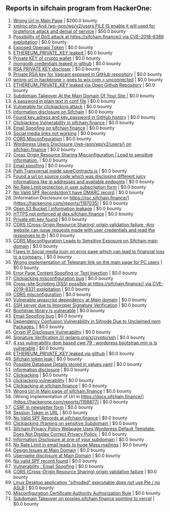 ## Reports in sifchain program from HackerOne:
1. [Wrong Url in Main Page](https://hackerone.com/reports/1188629) | $200.0 bounty
2. [xmlrpc.php And /wp-json/wp/v2/users FILE IS enable it will used for bruteforce attack and denial of service](https://hackerone.com/reports/1147449) | $50.0 bounty
3. [Possibility of DoS attack at https://sifchain.finance// via CVE-2018-6389 exploitation](https://hackerone.com/reports/1186985) | $0.0 bounty
4. [Exposed Openapi Token](https://hackerone.com/reports/1132690) | $0.0 bounty
5. [ETHEREUM_PRIVATE_KEY leaked ](https://hackerone.com/reports/1183269) | $0.0 bounty
6. [Private KEY of crypto wallet](https://hackerone.com/reports/1145581) | $0.0 bounty
7. [mongodb credentials leaked in github](https://hackerone.com/reports/1183809) | $0.0 bounty
8. [RSA PRIVATE KEY discloser](https://hackerone.com/reports/1183520) | $0.0 bounty
9. [Private RSA key for Vagrant exposed in GitHub repository](https://hackerone.com/reports/1183502) | $0.0 bounty
10. [wrong url in hackerone > goes to wix.com > unconnected](https://hackerone.com/reports/1187018) | $0.0 bounty
11. [ ETHEREUM_PRIVATE_KEY leaked via Open Github Repository](https://hackerone.com/reports/1133670) | $0.0 bounty
12. [Subdomain Takeover At the Main Domain Of Your Site ](https://hackerone.com/reports/1183296) | $0.0 bounty
13. [A password in plain text in conf file](https://hackerone.com/reports/1188188) | $0.0 bounty
14. [Vulnerable for clickjacking attack](https://hackerone.com/reports/1188639) | $0.0 bounty
15. [ Information disclosure on Sifchain](https://hackerone.com/reports/1188998) | $0.0 bounty
16. [Found key_adress and key_password in GitHub history](https://hackerone.com/reports/1188982) | $0.0 bounty
17. [Clickjacking Vulnerability in sifchain.finance](https://hackerone.com/reports/1185949) | $0.0 bounty
18. [Email Spoofing on sifchain.finance](https://hackerone.com/reports/1191209) | $0.0 bounty
19. [Social media links not working](https://hackerone.com/reports/1189282) | $0.0 bounty
20. [CORS Misconfiguration](https://hackerone.com/reports/1194280) | $0.0 bounty
21. [Wordpress Users Disclosure (/wp-json/wp/v2/users/) on sifchain.finance](https://hackerone.com/reports/1195194) | $0.0 bounty
22. [Cross Origin Resource Sharing Misconfiguration | Lead to sensitive information.](https://hackerone.com/reports/1189363) | $0.0 bounty
23. [Email spoofing](https://hackerone.com/reports/1187511) | $0.0 bounty
24. [Path Transversal inside saveContracts.js](https://hackerone.com/reports/1196917) | $0.0 bounty
25. [Found a url on source code which was disclosing different juicy informations like ip addresses and available endponts](https://hackerone.com/reports/1195432) | $0.0 bounty
26. [No Rate Limit protection in user subscription form](https://hackerone.com/reports/1195429) | $0.0 bounty
27. [No Valid SPF Records/don't have DMARC record](https://hackerone.com/reports/1194598) | $0.0 bounty
28. [Information Disclosure on https://rpc.sifchain.finance/](https://hackerone.com/reports/1197035) | $0.0 bounty
29. [Open S3 Bucket | information leakage](https://hackerone.com/reports/1186897) | $0.0 bounty
30. [HTTPS not enforced at dex.sifchain.finance](https://hackerone.com/reports/1126401) | $0.0 bounty
31. [Private eth key found](https://hackerone.com/reports/1181213) | $0.0 bounty
32. [CORS (Cross-Origin Resource Sharing) origin validation failure -Any website can issue requests made with user credentials and read the responses to th](https://hackerone.com/reports/1188471) | $0.0 bounty
33. [CORS Misconfiguration Leads to Sensitive Exposure on  Sifchain main domain](https://hackerone.com/reports/1188684) | $0.0 bounty
34. [Flaws In Social media Icon on error page which can lead to financial loss to a company.](https://hackerone.com/reports/1186926) | $0.0 bounty
35. [Wrong implementation of Telegram link on the main page for PC users](https://hackerone.com/reports/1194293) | $0.0 bounty
36. [Error Page Content Spoofing or Text Injection](https://hackerone.com/reports/1196253) | $0.0 bounty
37. [Clickjacking misconfiguration bug](https://hackerone.com/reports/1176104) | $0.0 bounty
38. [Cross-site Scripting (XSS) possible  at https://sifchain.finance// via CVE-2019-8331 exploitation](https://hackerone.com/reports/1218173) | $0.0 bounty
39. [CORS misconfiguration](https://hackerone.com/reports/1187543) | $0.0 bounty
40. [Vulnerable javascript dependency at Main domain](https://hackerone.com/reports/1188643) | $0.0 bounty
41. [SSH server due to Improper Signature Verification](https://hackerone.com/reports/1294043) | $0.0 bounty
42. [Bootstrap library is vulnerable](https://hackerone.com/reports/1198203) | $0.0 bounty
43. [Email Spoofing bug](https://hackerone.com/reports/1176090) | $0.0 bounty
44. [Dependency Confusion Vulnerability in Sifnode Due to Unclaimed npm Packages.](https://hackerone.com/reports/1187816) | $0.0 bounty
45. [Origin IP Disclosure Vulnerability](https://hackerone.com/reports/1327443) | $0.0 bounty
46. [Signature Verification /// golang.org/x/crypto/ssh](https://hackerone.com/reports/1276384) | $0.0 bounty
47. [4 xss vulnerability dom based cwe 79 ; wordpress bootstrap.min.js is vulnerable](https://hackerone.com/reports/1219002) | $0.0 bounty
48. [ETHEREUM_PRIVATE_KEY leaked via github](https://hackerone.com/reports/1283605) | $0.0 bounty
49. [Sifchain token leak ](https://hackerone.com/reports/1188938) | $0.0 bounty
50. [Possible Database Details stored in values.yaml](https://hackerone.com/reports/1199803) | $0.0 bounty
51. [information disclosure](https://hackerone.com/reports/1218784) | $0.0 bounty
52. [Clickjacking](https://hackerone.com/reports/1206138) | $0.0 bounty
53. [clickjacking vulnerability](https://hackerone.com/reports/1199904) | $0.0 bounty
54. [	 Clickjacking at sifchain.finance](https://hackerone.com/reports/1212595) | $0.0 bounty
55. [Wrong Url in Main page of sifchain.finance](https://hackerone.com/reports/1195512) | $0.0 bounty
56. [Wrong Implementation of Url in https://docs.sifchain.finance/](https://hackerone.com/reports/1198877) | $0.0 bounty
57. [CSRF in newsletter form](https://hackerone.com/reports/1190705) | $0.0 bounty
58. [Session Token in URL](https://hackerone.com/reports/1197078) | $0.0 bounty
59. [No Valid SPF Records at sifchain.finance](https://hackerone.com/reports/1188725) | $0.0 bounty
60. [Clickjacking /framing on sensitive Subdomain ](https://hackerone.com/reports/1195209) | $0.0 bounty
61. [Sifchain Privacy Policy Webpage Uses Wordpress Default Template. Does Not Display Correct Privacy Policy.](https://hackerone.com/reports/1196049) | $0.0 bounty
62. [Information Disclosure at one of your subdomain](https://hackerone.com/reports/1195423) | $0.0 bounty
63. [No Rate Limit in email leads to huge Mass mailings](https://hackerone.com/reports/1185903) | $0.0 bounty
64. [Design Issues at Main Domain](https://hackerone.com/reports/1188652) | $0.0 bounty
65. [Username disclosure at Main Domain](https://hackerone.com/reports/1188662) | $0.0 bounty
66. [No valid SPF record found](https://hackerone.com/reports/1187001) | $0.0 bounty
67. [Vulnerability : Email Spoofing](https://hackerone.com/reports/1180668) | $0.0 bounty
68. [CORS (Cross-Origin Resource Sharing) origin validation failure](https://hackerone.com/reports/1192147) | $0.0 bounty
69. [Linux Desktop application "sifnoded" executable does not use Pie / no ASLR](https://hackerone.com/reports/1188633) | $0.0 bounty
70. [Misconfiguration Certificate Authority Authorization Rule](https://hackerone.com/reports/1186740) | $0.0 bounty
71. [Subdomain Takeover on proxies.sifchain.finance pointing to vercel](https://hackerone.com/reports/1487793) | $0.0 bounty